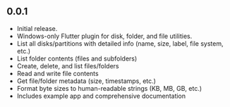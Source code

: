 ## 0.0.1

- Initial release.
- Windows-only Flutter plugin for disk, folder, and file utilities.
- List all disks/partitions with detailed info (name, size, label, file system, etc.)
- List folder contents (files and subfolders)
- Create, delete, and list files/folders
- Read and write file contents
- Get file/folder metadata (size, timestamps, etc.)
- Format byte sizes to human-readable strings (KB, MB, GB, etc.)
- Includes example app and comprehensive documentation
